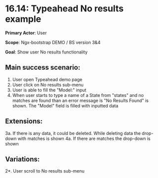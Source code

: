 16.14: Typeahead No results example
===================================
**Primary Actor**: User

**Scope**: Ngx-bootstrap DEMO / BS version 3&4

**Goal**: Show user No results functionality

Main success scenario:
----------------------
1. User open Typeahead demo page
2. User click on No results sub-menu
3. User is able to fill the "Model:" input
4. When user starts to type a name of a State from "states" and no matches are found than an error message is "No Results Found" is shown.
The "Model" field is filled with inputted data

Extensions:
-----------
3a. If there is any data, it could be deleted. While deleting data the drop-down with matches is shown
4a. If there are matches the drop-down is shown

Variations:
-----------
2*. User scroll to No results sub-menu
